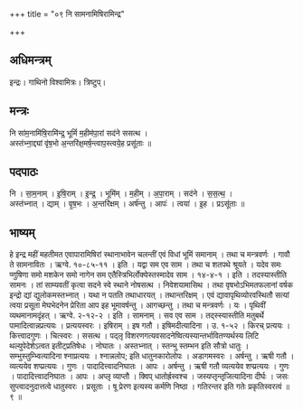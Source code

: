+++
title = "०९ नि सामनामिषिरामिन्द्र"

+++
## अधिमन्त्रम्
इन्द्रः। गाथिनो विश्वामित्रः। त्रिष्टुप्।

## मन्त्रः
नि सा॑म॒नामि॑षि॒रामि॑न्द्र॒ भूमिं॑ म॒हीम॑पा॒रां सद॑ने ससत्थ ।  
अस्त॑भ्ना॒द्द्यां वृ॑ष॒भो अ॒न्तरि॑क्ष॒मर्ष॒न्त्वाप॒स्त्वये॒ह प्रसू॑ताः ॥

## पदपाठः
नि । सा॒म॒नाम् । इ॒षि॒राम् । इ॒न्द्र॒ । भूमि॑म् । म॒हीम् । अ॒पा॒राम् । सद॑ने । स॒स॒त्थ॒ ।  
अस्त॑भ्नात् । द्याम् । वृ॒ष॒भः । अ॒न्तरि॑क्षम् । अर्ष॑न्तु । आपः॑ । त्वया॑ । इ॒ह । प्रऽसू॑ताः ॥

## भाष्यम्
हे इन्द्र महीं महतीमत एवापारामिषिरां स्थानाभावेन चलन्तीं एवं विधां भूमिं समानाम् । तथा च मन्त्रवर्णः । गावौ ते सामनावितः । ऋग्वे. १०-८५-११ । इति । यद्वा सम एव साम । तथा च शतपथे श्रूयते । यदेव समः प्णुषिणा समो मशकेन समो नागेन सम एतैस्त्रिभिर्लोक्येस्तस्मादेव साम । १४-४-१ । इति । तदस्यास्तीति सामनः । तां साम्यवतीं कृत्वा सदने स्वे स्थाने नोषसत्थ । निवेशयामासिथ । तथा वृषभोऽभिमतफलानां वर्षक इन्द्रो द्यां द्युलोकमस्तभ्नात् । यथा न पतति तथाधारयत् । तथान्तरिक्षम् । एवं द्यावापृथिव्योरवस्थितौ सत्यां त्वया प्रसूता मेघभेदनेन प्रेरिता आप इह भूमावर्षन्तु । आगच्छन्तु । तथा च मन्त्रवर्णः । यः । पृथिवीं व्यथमानामदृंहत् । ऋग्वे. २-१२-२ । इति । सामनाम् । सव एव साम । तद्स्स्यास्तीति मतुबर्थे पामादित्वान्नप्रत्ययः । प्रत्ययस्वरः । इषिराम् । इष गतौ । इषिमदीत्यादिना । उ. १-५२ । किरच् प्रत्ययः । कित्त्वादगुणः । चित्स्वरः । ससत्थ । पद्लृ विशरणगत्यवसादनेष्वित्यस्यान्तर्भावितण्यर्थस्य लिटि थल्युपेदेशेऽत्वत इतीट्प्रतिषेधः । नोघातः । अस्तभ्नात् । स्तन्भु स्तम्भन इति सौत्रो धातुः । सम्भुस्तुम्भ्वित्यादिना श्नाप्रत्ययः । श्नान्नलोप; इति धातुनकारोलोपः । अडागमस्वरः । अर्षन्तु । ऋषी गतौ । व्यत्ययेव शप्प्रत्ययः । गुणः । पादादित्त्वादनिघातः । आपः । अर्षन्तु । ऋषी गतौ व्यत्ययेव शप्प्रत्ययः । गुणः । पादादित्त्वादनिघातः । आपः । अप्लृ व्याप्तौ । क्विप् धातोर्ह्रस्वश्च । जस्यप्तृन्तृजित्यादिना दीर्घः । जसः सुप्त्वादनुदात्तत्वे धातुस्वरः । प्रसूताः । षू प्रेरण इत्यस्य कर्मणि निष्ठा । गतिरन्तर इति गतेः प्रकृतिस्वरत्वं ॥ ९ ॥